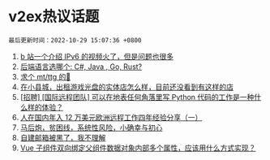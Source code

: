 # v2ex热议话题

`最后更新时间：2022-10-29 15:07:36 +0800`

1. [b 站一个介绍 IPv6 的视频火了，但是问题也很多](https://www.v2ex.com/t/890731)
1. [后端语言选哪个: C#, Java , Go, Rust?](https://www.v2ex.com/t/890899)
1. [求个 mt/ttg 的💊](https://www.v2ex.com/t/890868)
1. [在小县城，出租游戏光盘的实体店怎么样，目前还没看到有这样的店](https://www.v2ex.com/t/890869)
1. [[招聘] [国际远程团队] 可以在地表任何角落里写 Python 代码的工作是一种什么样的体验？](https://www.v2ex.com/t/890743)
1. [人在国内年入 12 万美元欧洲远程工作四年经验分享（一）](https://www.v2ex.com/t/890820)
1. [马后炮，贫困线，系统性风险，小确幸与初心](https://www.v2ex.com/t/890875)
1. [自建邮箱被黑了，我不理解](https://www.v2ex.com/t/890741)
1. [Vue 子组件双向绑定父组件数据对象内部多个属性，应该用什么方式实现？](https://www.v2ex.com/t/890909)

